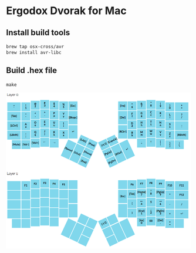 Ergodox Dvorak for Mac
======================

## Install build tools

```
brew tap osx-cross/avr
brew install avr-libc
```

## Build .hex file

```
make
```

![Dvorak for Mac Layout](/dvorak_mac.png?raw=true "Dvorak for Mac Layout")
